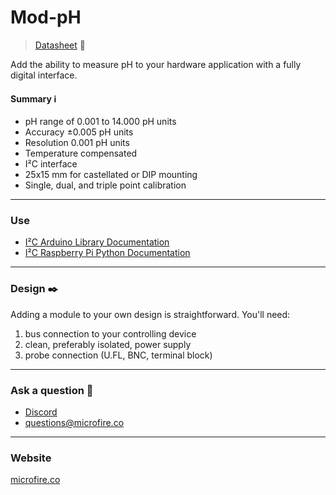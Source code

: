 Mod-pH
======

> [Datasheet](https://docs.google.com/document/d/1DSG9bdEHDt9mdQInVfCWy4qiohi6sVeEy7QbvBfUmU0/export?format=pdf) 📜

Add the ability to measure pH to your hardware application with a fully digital interface.

#### Summary ℹ️

*   pH range of 0.001 to 14.000 pH units
*   Accuracy ±0.005 pH units
*   Resolution 0.001 pH units
*   Temperature compensated
*   I²C interface
*   25x15 mm for castellated or DIP mounting
*   Single, dual, and triple point calibration

* * *

### Use

*   [I²C Arduino Library Documentation](https://docs.google.com/document/d/1HLghIkSMYmkdaHi_q2rsNNZ8Qt1XwOR0MgVI2-G0QFU/export?format=pdf)
*   [I²C Raspberry Pi Python Documentation](https://docs.google.com/document/d/1QLtLipMHrk-SteQGjmvDxXrUV_FEvt7dCqPpgSY6kqM/export?format=pdf)

* * *

### Design ✒️

Adding a module to your own design is straightforward. You'll need:

1.  bus connection to your controlling device
2.  clean, preferably isolated, power supply
3.  probe connection (U.FL, BNC, terminal block)

* * *

### Ask a question 🤙

*   [Discord](https://discord.gg/rAnZPdW)
*   [questions@microfire.co](mailto:questions@microfire.co)

* * *

### Website
[microfire.co](https://microfire.co)